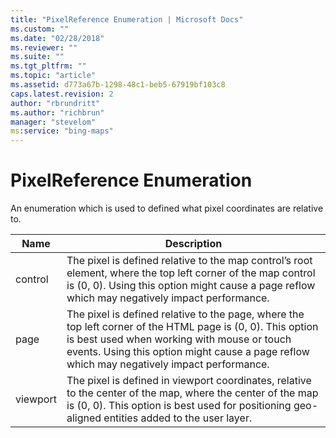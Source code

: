 ```yaml
---
title: "PixelReference Enumeration | Microsoft Docs"
ms.custom: ""
ms.date: "02/28/2018"
ms.reviewer: ""
ms.suite: ""
ms.tgt_pltfrm: ""
ms.topic: "article"
ms.assetid: d773a67b-1298-48c1-beb5-67919bf103c8
caps.latest.revision: 2
author: "rbrundritt"
ms.author: "richbrun"
manager: "stevelom"
ms:service: "bing-maps"
---
```

# PixelReference Enumeration
An enumeration which is used to defined what pixel coordinates are relative to.

Name       | Description
---------- | -------------------------
control    | The pixel is defined relative to the map control’s root element, where the top left corner of the map control is (0, 0). Using this option might cause a page reflow which may negatively impact performance.
page       | The pixel is defined relative to the page, where the top left corner of the HTML page is (0, 0). This option is best used when working with mouse or touch events. Using this option might cause a page reflow which may negatively impact performance.
viewport   | The pixel is defined in viewport coordinates, relative to the center of the map, where the center of the map is (0, 0). This option is best used for positioning geo-aligned entities added to the user layer.
